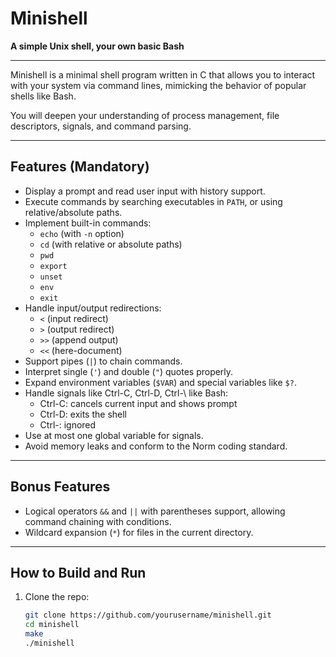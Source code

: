 # Minishell

**A simple Unix shell, your own basic Bash**

---


Minishell is a minimal shell program written in C that allows you to interact with your system via command lines, mimicking the behavior of popular shells like Bash.

You will deepen your understanding of process management, file descriptors, signals, and command parsing.

---

## Features (Mandatory)

- Display a prompt and read user input with history support.
- Execute commands by searching executables in `PATH`, or using relative/absolute paths.
- Implement built-in commands:
  - `echo` (with `-n` option)
  - `cd` (with relative or absolute paths)
  - `pwd`
  - `export`
  - `unset`
  - `env`
  - `exit`
- Handle input/output redirections:
  - `<` (input redirect)
  - `>` (output redirect)
  - `>>` (append output)
  - `<<` (here-document)
- Support pipes (`|`) to chain commands.
- Interpret single (`'`) and double (`"`) quotes properly.
- Expand environment variables (`$VAR`) and special variables like `$?`.
- Handle signals like Ctrl-C, Ctrl-D, Ctrl-\ like Bash:
  - Ctrl-C: cancels current input and shows prompt
  - Ctrl-D: exits the shell
  - Ctrl-\: ignored
- Use at most one global variable for signals.
- Avoid memory leaks and conform to the Norm coding standard.

---

## Bonus Features

- Logical operators `&&` and `||` with parentheses support, allowing command chaining with conditions.
- Wildcard expansion (`*`) for files in the current directory.

---

## How to Build and Run

1. Clone the repo:

   ```bash
   git clone https://github.com/yourusername/minishell.git
   cd minishell
   make
   ./minishell

